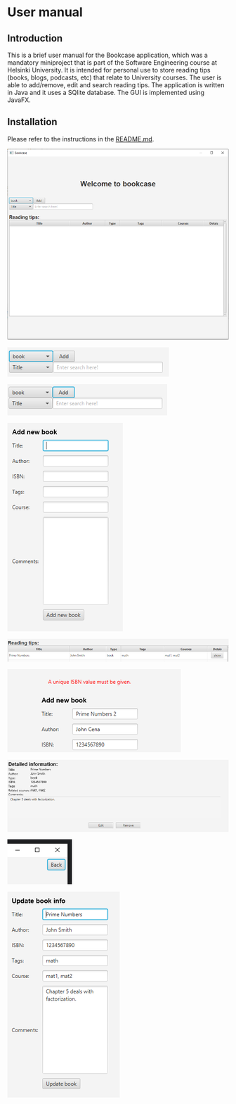 # User manual

## Introduction

This is a brief user manual for the Bookcase application, which was a mandatory miniproject that is part of the Software Engineering course at Helsinki University. It is intended for personal use to store reading tips (books, blogs, podcasts, etc) that relate to University courses. The user is able to add/remove, edit and search reading tips. The application is written in Java and it uses a SQlite database. The GUI is implemented using JavaFX.

## Installation

Please refer to the instructions in the [README.md](https://github.com/nothros/ohtu-miniprojekti2021/blob/main/README.md).

![1.png](https://github.com/Ozath/dummy/blob/main/img/1.PNG)

![1.png](https://github.com/Ozath/dummy/blob/main/img/2.PNG)

![1.png](https://github.com/Ozath/dummy/blob/main/img/3.PNG)

![1.png](https://github.com/Ozath/dummy/blob/main/img/4.PNG)

![1.png](https://github.com/Ozath/dummy/blob/main/img/5.PNG)

![1.png](https://github.com/Ozath/dummy/blob/main/img/6.PNG)

![1.png](https://github.com/Ozath/dummy/blob/main/img/7.PNG)

![1.png](https://github.com/Ozath/dummy/blob/main/img/8.PNG)

![1.png](https://github.com/Ozath/dummy/blob/main/img/9.PNG)
